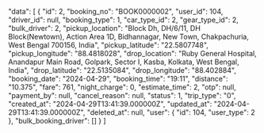 "data": [
        {
            "id": 2,
            "booking_no": "BOOK0000002",
            "user_id": 104,
            "driver_id": null,
            "booking_type": 1,
            "car_type_id": 2,
            "gear_type_id": 2,
            "bulk_driver": 2,
            "pickup_location": "Block Dh, DH/6/11, DH Block(Newtown), Action Area 1D, Bidhannagar, New Town, Chakpachuria, West Bengal 700156, India",
            "pickup_latitude": "22.5807748",
            "pickup_longitude": "88.4818028",
            "drop_location": "Ruby General Hospital, Anandapur Main Road, Golpark, Sector I, Kasba, Kolkata, West Bengal, India",
            "drop_latitude": "22.5135084",
            "drop_longitude": "88.402884",
            "booking_date": "2024-04-29",
            "booking_time": "19:11",
            "distance": "10.375",
            "fare": 761,
            "night_charge": 0,
            "estimate_time": 2,
            "otp": null,
            "payment_by": null,
            "cancel_reason": null,
            "status": 1,
            "trip_type": "0",
            "created_at": "2024-04-29T13:41:39.000000Z",
            "updated_at": "2024-04-29T13:41:39.000000Z",
            "deleted_at": null,
            "user": {
                "id": 104,
                "user_type": 2
            },
            "bulk_booking_driver": []
        }
    ]
